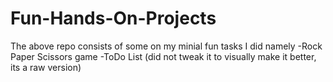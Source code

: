 # Fun-Hands-On-Projects

The above repo consists of some on my minial fun tasks I did namely
-Rock Paper Scissors game 
-ToDo List (did not tweak it to visually make it better, its a raw version)
